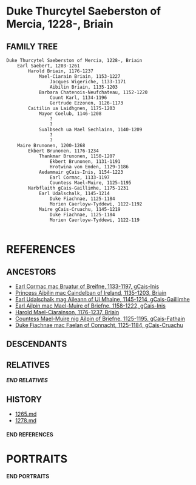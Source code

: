 # Duke Thurcytel Saeberston of Mercia, 1228-, Briain

## FAMILY TREE

```
Duke Thurcytel Saeberston of Mercia, 1228-, Briain
    Earl Saebert, 1203-1261
        Harold Briain, 1176-1237
            Mael-Ciarain Briain, 1153-1227
                Jacques Wigeriche, 1133-1171
                Aibilin Briain, 1135-1203
            Barbara Chatenois-Neufchateau, 1152-1220
                Count Karl, 1134-1196
                Gertrude Ezzonen, 1126-1173
        Caitilin ua Laidhgnen, 1175-1203
            Mayor Coelub, 1146-1208
                ?
                ?
            Sualbsech ua Mael Sechlainn, 1140-1209
                ?
                ?
    Maire Brunonen, 1200-1268
        Ekbert Brunonen, 1176-1234
            Thankmar Brunonen, 1150-1207
                Ekbert Brunonen, 1131-1191
                Hrotwina von Emden, 1129-1186
            Aedammair gCais-Inis, 1154-1223    
                Earl Cormac, 1133-1197
                Countess Mael-Muire, 1125-1195
        Narbflaith gCais-Gaillimhe, 1175-1231
            Earl Udalschalk, 1145-1214
                Duke Fiachnae, 1125-1184
                Morien Caerloyw-Tyddewi, 1122-1192
            Maire gCais-Cruachu, 1145-1219
                Duke Fiachnae, 1125-1184
                Morien Caerloyw-Tyddewi, 1122-119
                
```

# REFERENCES

## ANCESTORS
* [Earl Cormac mac Bruatur of Breifne, 1133-1197, gCais-Inis](cormac_mac_bruatur_1133.md)
* [Princess Aibilin mac Caindelban of Ireland, 1135-1203, Briain](aibilin_mac_caindelban_1135.md)
* [Earl Udalschalk mag Aileann of Ui Mhaine, 1145-1214, gCais-Gaillimhe](udalschalk_mag_aileann_1145.md)
* [Earl Ailpin mac Mael-Muire of Briefne, 1158-1222, gCais-Inis](ailpin_mac_mael-muire_1158.md)
* [Harold Mael-Ciarainson, 1176-1237, Briain](harald_mael-ciarainson_1176.md)
* [Countess Mael-Muire nig Ailpin of Briefne, 1125-1195, gCais-Fathain](mael-muire_nig_ailpin_1125.md)
* [Duke Fiachnae mac Faelan of Connacht, 1125-1184, gCais-Cruachu](fiachnae_mac_faelan_1125.md)

## DESCENDANTS

## RELATIVES

##### END RELATIVES 
## HISTORY
* [1265.md](../h/1265.md)
* [1278.md](../h/1278.md)

#### END REFERENCES

# PORTRAITS

#### END PORTRAITS

